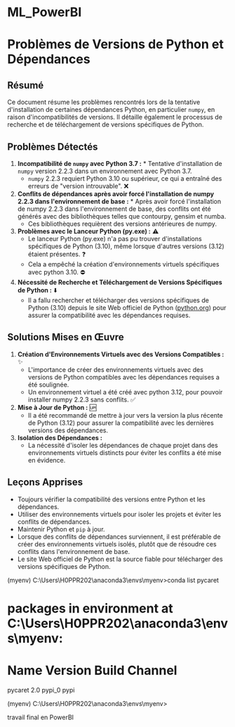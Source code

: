 # ML_PowerBI

# Problèmes de Versions de Python et Dépendances 

## Résumé

Ce document résume les problèmes rencontrés lors de la tentative d'installation de certaines dépendances Python, en particulier `numpy`, en raison d'incompatibilités de versions. Il détaille également le processus de recherche et de téléchargement de versions spécifiques de Python. 

## Problèmes Détectés

1.  **Incompatibilité de `numpy` avec Python 3.7 :** * Tentative d'installation de `numpy` version 2.2.3 dans un environnement avec Python 3.7.
    * `numpy` 2.2.3 requiert Python 3.10 ou supérieur, ce qui a entraîné des erreurs de "version introuvable". ❌
2.  **Conflits de dépendances après avoir forcé l'installation de numpy 2.2.3 dans l'environnement de base :** * Après avoir forcé l'installation de numpy 2.2.3 dans l'environnement de base, des conflits ont été générés avec des bibliothèques telles que contourpy, gensim et numba. 
    * Ces bibliothèques requièrent des versions antérieures de numpy. 
3.  **Problèmes avec le Lanceur Python (py.exe) :** ⚠️
    * Le lanceur Python (py.exe) n'a pas pu trouver d'installations spécifiques de Python (3.10), même lorsque d'autres versions (3.12) étaient présentes. ❓
    * Cela a empêché la création d'environnements virtuels spécifiques avec python 3.10. ⛔
4.  **Nécessité de Recherche et Téléchargement de Versions Spécifiques de Python :** ⬇️
    * Il a fallu rechercher et télécharger des versions spécifiques de Python (3.10) depuis le site Web officiel de Python ([python.org](https://www.python.org/downloads/)) pour assurer la compatibilité avec les dépendances requises. 

## Solutions Mises en Œuvre

1.  **Création d'Environnements Virtuels avec des Versions Compatibles :** ✨
    * L'importance de créer des environnements virtuels avec des versions de Python compatibles avec les dépendances requises a été soulignée.
    * Un environnement virtuel a été créé avec python 3.12, pour pouvoir installer numpy 2.2.3 sans conflits. ✅
2.  **Mise à Jour de Python :** 🆙
    * Il a été recommandé de mettre à jour vers la version la plus récente de Python (3.12) pour assurer la compatibilité avec les dernières versions des dépendances. 
3.  **Isolation des Dépendances :** ️
    * La nécessité d'isoler les dépendances de chaque projet dans des environnements virtuels distincts pour éviter les conflits a été mise en évidence. 

## Leçons Apprises

* Toujours vérifier la compatibilité des versions entre Python et les dépendances. 
* Utiliser des environnements virtuels pour isoler les projets et éviter les conflits de dépendances. 
* Maintenir Python et `pip` à jour. 
* Lorsque des conflits de dépendances surviennent, il est préférable de créer des environnements virtuels isolés, plutôt que de résoudre ces conflits dans l'environnement de base. 
* Le site Web officiel de Python est la source fiable pour télécharger des versions spécifiques de Python.


(myenv) C:\Users\H0PPR202\anaconda3\envs\myenv>conda list pycaret
# packages in environment at C:\Users\H0PPR202\anaconda3\envs\myenv:
#
# Name                    Version                   Build  Channel
pycaret                   2.0                      pypi_0    pypi

(myenv) C:\Users\H0PPR202\anaconda3\envs\myenv>






travail final en PowerBI
